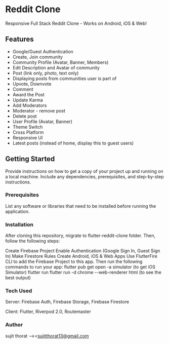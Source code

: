 # Reddit Clone

Responsive Full Stack Reddit Clone - Works on Android, iOS & Web!

## Features

- Google/Guest Authentication
- Create, Join community
- Community Profile (Avatar, Banner, Members)
- Edit Description and Avatar of community
- Post (link only, photo, text only)
- Displaying posts from communities user is part of
- Upvote, Downvote
- Comment
- Award the Post
- Update Karma
- Add Moderators
- Moderator - remove post
- Delete post
- User Profile (Avatar, Banner)
- Theme Switch
- Cross Platform
- Responsive UI
- Latest posts (instead of home, display this to guest users)

## Getting Started

Provide instructions on how to get a copy of your project up and running on a local machine. Include any dependencies, prerequisites, and step-by-step instructions.

### Prerequisites

List any software or libraries that need to be installed before running the application.

### Installation
After cloning this repository, migrate to flutter-reddit-clone folder. Then, follow the following steps:

Create Firebase Project
Enable Authentication (Google Sign In, Guest Sign In)
Make Firestore Rules
Create Android, iOS & Web Apps
Use FlutterFire CLI to add the Firebase Project to this app. Then run the following commands to run your app:
  flutter pub get
  open -a simulator (to get iOS Simulator)
  flutter run
  flutter run -d chrome --web-renderer html (to see the best output)
  



### Tech Used
Server: Firebase Auth, Firebase Storage, Firebase Firestore

Client: Flutter, Riverpod 2.0, Routemaster


### Author  
sujit thorat --><sujitthorat13@gmail.com<a>